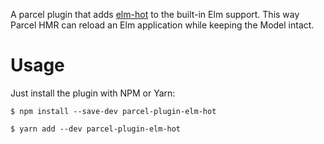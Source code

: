 A parcel plugin that adds [elm-hot](https://github.com/klazuka/elm-hot) to the built-in Elm support.
This way Parcel HMR can reload an Elm application while keeping the Model intact.

# Usage

Just install the plugin with NPM or Yarn:
```
$ npm install --save-dev parcel-plugin-elm-hot
```
```
$ yarn add --dev parcel-plugin-elm-hot
```
